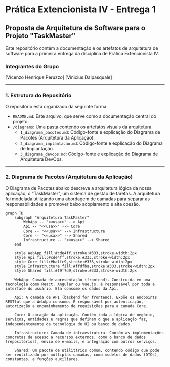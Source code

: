 # Prática Extencionista IV - Entrega 1
## Proposta de Arquitetura de Software para o Projeto "TaskMaster"

Este repositório contém a documentação e os artefatos de arquitetura de software para a primeira entrega da disciplina de Prática Extencionista IV.

### Integrantes do Grupo

[Vicenzo Henrique Peruzzo]
[Vinicius Dalpasquale] 

---

### 1. Estrutura do Repositório

O repositório está organizado da seguinte forma:

-   `README.md`: Este arquivo, que serve como a documentação central do projeto.
-   `/diagrams`: Uma pasta contendo os artefatos visuais da arquitetura.
    -   `1_diagrama_pacotes.md`: Código-fonte e explicação do Diagrama de Pacotes (Arquitetura da Aplicação).
    -   `2_diagrama_implantacao.md`: Código-fonte e explicação do Diagrama de Implantação.
    -   `3_diagrama_devops.md`: Código-fonte e explicação do Diagrama de Arquitetura DevOps.

---

### 2. Diagrama de Pacotes (Arquitetura da Aplicação)

O Diagrama de Pacotes abaixo descreve a arquitetura lógica da nossa aplicação, o "TaskMaster", um sistema de gestão de tarefas. A arquitetura foi modelada utilizando uma abordagem de camadas para separar as responsabilidades e promover baixo acoplamento e alta coesão.

```mermaid
graph TD
    subgraph "Arquitetura TaskMaster"
        WebApp -- "<<usa>>" --> Api
        Api -- "<<usa>>" --> Core
        Core -- "<<usa>>" --> Infrastructure
        Core -- "<<usa>>" --> Shared
        Infrastructure -- "<<usa>>" --> Shared
    end

    style WebApp fill:#cde4ff,stroke:#333,stroke-width:2px
    style Api fill:#cde4ff,stroke:#333,stroke-width:2px
    style Core fill:#baffc9,stroke:#333,stroke-width:2px
    style Infrastructure fill:#ffdfba,stroke:#333,stroke-width:2px
    style Shared fill:#f9f7d9,stroke:#333,stroke-width:2px

    WebApp: Camada de apresentação (frontend). Construída em uma tecnologia como React, Angular ou Vue.js, é responsável por toda a interface do usuário. Ela consome os dados da Api.

    Api: A camada de API (backend for frontend). Expõe os endpoints RESTful que a WebApp consome. É responsável por autenticação, autorização e encaminhamento de requisições para a camada Core.

    Core: O coração da aplicação. Contém toda a lógica de negócio, serviços, entidades e regras que definem o que a aplicação faz, independentemente da tecnologia de UI ou banco de dados.

    Infrastructure: Camada de infraestrutura. Contém as implementações concretas de acesso a recursos externos, como o banco de dados (repositórios), envio de e-mails, e integração com outros serviços.

    Shared: Um pacote de utilitários comum, contendo código que pode ser reutilizado por múltiplas camadas, como modelos de dados (DTOs), constantes, e funções auxiliares.
